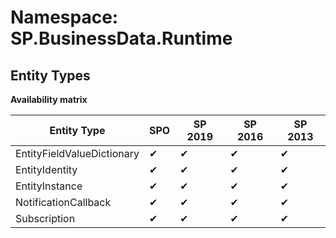 # Namespace: SP.BusinessData.Runtime
## Entity Types

**Availability matrix**

Entity Type | SPO | SP 2019 | SP 2016 | SP 2013
----------|-----|---------|---------|--------
EntityFieldValueDictionary | ✔ | ✔ | ✔ | ✔
EntityIdentity | ✔ | ✔ | ✔ | ✔
EntityInstance | ✔ | ✔ | ✔ | ✔
NotificationCallback | ✔ | ✔ | ✔ | ✔
Subscription | ✔ | ✔ | ✔ | ✔
